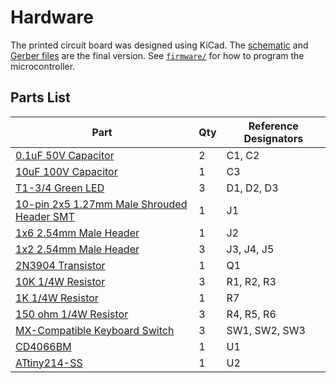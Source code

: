 # Hardware 

The printed circuit board was designed using KiCad.  The [schematic](./schematic.pdf) and [Gerber files](./gerbers.zip) are the final version.  See [`firmware/`](../firmware) for how to program the microcontroller.

## Parts List

| Part | Qty | Reference Designators |
|------|-----|-------|
| [0.1uF 50V Capacitor](https://www.mouser.com/ProductDetail/594-K104M15X7RF53L2) | 2 | C1, C2 |
| [10uF 100V Capacitor](https://www.mouser.com/ProductDetail/661-E-101L100MF11D) | 1 | C3 |
| [T1-3/4 Green LED](https://www.mouser.com/ProductDetail/606-4304H5) | 3 | D1, D2, D3 |
| [10-pin 2x5 1.27mm Male Shrouded Header SMT](https://www.ebay.com/itm/171560426679) | 1 | J1 |
| [1x6 2.54mm Male Header](https://www.mouser.com/ProductDetail/649-1012937890604BLF) | 1 | J2 |
| [1x2 2.54mm Male Header](https://www.mouser.com/ProductDetail/649-1012937890201BLF) | 3 | J3, J4, J5 |
| [2N3904 Transistor](https://www.mouser.com/ProductDetail/512-2N3904BU) | 1 | Q1 |
| [10K 1/4W Resistor](https://www.mouser.com/ProductDetail/603-MFR-25FTE52-10K) | 3 | R1, R2, R3 |
| [1K 1/4W Resistor](https://www.mouser.com/ProductDetail/603-MFR-25FTF52-1K) | 1 | R7 |
| [150 ohm 1/4W Resistor](https://www.mouser.com/ProductDetail/603-MFR-25FTE52-150R) | 3 | R4, R5, R6 |
| [MX-Compatible Keyboard Switch](https://www.amazon.com/dp/B07K7J38SB) | 3 | SW1, SW2, SW3 |
| [CD4066BM](https://www.mouser.com/ProductDetail/595-CD4066BM96) | 1 | U1 |
| [ATtiny214-SS](https://www.mouser.com/ProductDetail/579-ATTINY214-SSN) | 1 | U2 |
